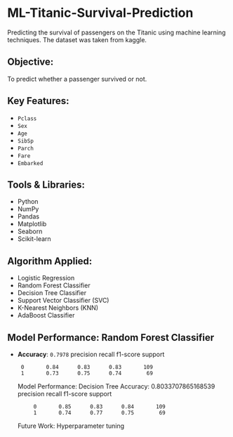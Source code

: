 # ML-Titanic-Survival-Prediction
Predicting the survival of passengers on the Titanic using machine learning techniques. The dataset was taken from kaggle.
## Objective:
 To predict whether a passenger survived or not.
## Key Features: 
 - `Pclass`
- `Sex`
- `Age`
- `SibSp`
- `Parch`
- `Fare`
- `Embarked`
## Tools & Libraries: 
- Python
- NumPy
- Pandas
- Matplotlib
- Seaborn
- Scikit-learn
## Algorithm Applied: 
- Logistic Regression  
- Random Forest Classifier  
- Decision Tree Classifier  
- Support Vector Classifier (SVC)  
- K-Nearest Neighbors (KNN)  
- AdaBoost Classifier
## Model Performance: Random Forest Classifier 
- **Accuracy**: `0.7978`
          precision    recall  f1-score   support

       0       0.84      0.83      0.83       109
       1       0.73      0.75      0.74        69


  Model Performance: Decision Tree
  Accuracy: 0.8033707865168539
              precision    recall  f1-score   support

           0       0.85      0.83      0.84       109
           1       0.74      0.77      0.75        69
  Future Work:
             Hyperparameter tuning
  

           
      
